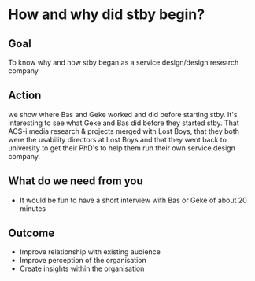 # How and why did stby begin?

## Goal

To know why and how stby began as a service design/design research company

## Action

we show where Bas and Geke worked and did before starting stby. It's interesting to see what Geke and Bas did before they started stby. That ACS-i media research & projects merged with Lost Boys, that they both were the usability directors at Lost Boys and that they went back to university to get their PhD's to help them run their own service design company.

## What do we need from you

* It would be fun to have a short interview with Bas or Geke of about 20 minutes

## Outcome

* Improve relationship with existing audience
* Improve perception of the organisation
* Create insights within the organisation
